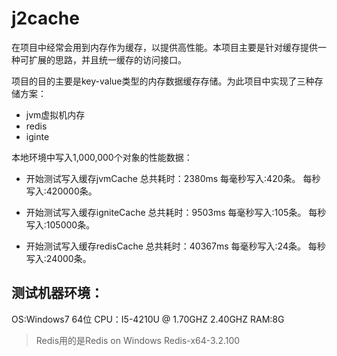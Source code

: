 # j2cache
在项目中经常会用到内存作为缓存，以提供高性能。本项目主要是针对缓存提供一种可扩展的思路，并且统一缓存的访问接口。

项目的目的主要是key-value类型的内存数据缓存存储。为此项目中实现了三种存储方案：
- jvm虚拟机内存
- redis
- iginte

本地环境中写入1,000,000个对象的性能数据：

- 开始测试写入缓存jvmCache
总共耗时：2380ms
每毫秒写入:420条。
每秒写入:420000条。

- 开始测试写入缓存igniteCache
总共耗时：9503ms
每毫秒写入:105条。
每秒写入:105000条。

- 开始测试写入缓存redisCache
总共耗时：40367ms
每毫秒写入:24条。
每秒写入:24000条。

## 测试机器环境：
OS:Windows7 64位
CPU：I5-4210U @ 1.70GHZ 2.40GHZ
RAM:8G

> Redis用的是Redis on Windows Redis-x64-3.2.100
